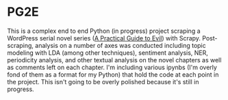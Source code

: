 # PG2E
This is a complex end to end Python (in progress)  project scraping a WordPress serial novel series ([A Practical Guide to Evil](https://practicalguidetoevil.wordpress.com/)) with Scrapy. Post-scraping, analysis on a number of axes was conducted including topic modeling with LDA (among other techniques), sentiment analysis, NER, periodicity analysis, and other textual analysis on the novel chapters as well as comments left on each chapter. I'm including various ipynbs (I'm overly fond of them as a format for my Python) that hold the code at each point in the project. This isn't going to be overly polished because it's still in progress.
